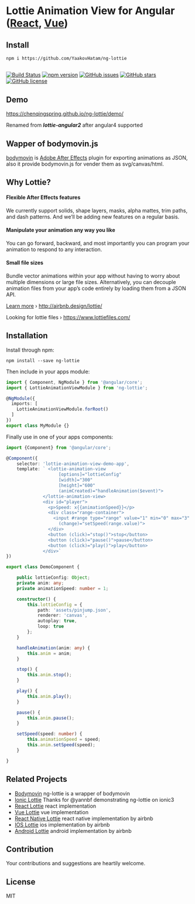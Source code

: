 # Lottie Animation View for Angular ([React](https://github.com/chenqingspring/react-lottie), [Vue](https://github.com/chenqingspring/vue-lottie))
## Install
`npm i https://github.com/YaakovHatam/ng-lottie`

##
[![Build Status](https://travis-ci.org/chenqingspring/ng-lottie.svg?branch=master)](https://travis-ci.org/chenqingspring/ng-lottie)
[![npm version](https://badge.fury.io/js/ng-lottie.svg)](http://badge.fury.io/js/ng-lottie)
[![GitHub issues](https://img.shields.io/github/issues/chenqingspring/ng-lottie.svg)](https://github.com/chenqingspring/ng-lottie/issues)
[![GitHub stars](https://img.shields.io/github/stars/chenqingspring/ng-lottie.svg)](https://github.com/chenqingspring/ng-lottie/stargazers)
[![GitHub license](https://img.shields.io/badge/license-MIT-blue.svg)](https://raw.githubusercontent.com/chenqingspring/ng-lottie/master/LICENSE)

## Demo
https://chenqingspring.github.io/ng-lottie/demo/

Renamed from ***lottie-angular2*** after angular4 supported

## Wapper of bodymovin.js

[bodymovin](https://github.com/bodymovin/bodymovin) is [Adobe After Effects](http://www.adobe.com/products/aftereffects.html) plugin for exporting animations as JSON, also it provide bodymovin.js for vender them as svg/canvas/html.

## Why Lottie?

#### Flexible After Effects features
We currently support solids, shape layers, masks, alpha mattes, trim paths, and dash patterns. And we’ll be adding new features on a regular basis.

#### Manipulate your animation any way you like
You can go forward, backward, and most importantly you can program your animation to respond to any interaction.

#### Small file sizes
Bundle vector animations within your app without having to worry about multiple dimensions or large file sizes. Alternatively, you can decouple animation files from your app’s code entirely by loading them from a JSON API.

[Learn more](http://airbnb.design/introducing-lottie/) › http://airbnb.design/lottie/

Looking for lottie files › https://www.lottiefiles.com/

## Installation

Install through npm:
```
npm install --save ng-lottie
```

Then include in your apps module:

```typescript
import { Component, NgModule } from '@angular/core';
import { LottieAnimationViewModule } from 'ng-lottie';

@NgModule({
  imports: [
    LottieAnimationViewModule.forRoot()
  ]
})
export class MyModule {}
```

Finally use in one of your apps components:
```typescript
import {Component} from '@angular/core';

@Component({
    selector: 'lottie-animation-view-demo-app',
    template: ` <lottie-animation-view
                    [options]="lottieConfig"
                    [width]="300"
                    [height]="600"
                    (animCreated)="handleAnimation($event)">
              </lottie-animation-view>
              <div id="player">
                <p>Speed: x{{animationSpeed}}</p>
                <div class="range-container">
                  <input #range type="range" value="1" min="0" max="3" step="0.5"
                    (change)="setSpeed(range.value)">
                </div>
                <button (click)="stop()">stop</button>
                <button (click)="pause()">pause</button>
                <button (click)="play()">play</button>
              </div>`
})

export class DemoComponent {

    public lottieConfig: Object;
    private anim: any;
    private animationSpeed: number = 1;

    constructor() {
        this.lottieConfig = {
            path: 'assets/pinjump.json',
            renderer: 'canvas',
            autoplay: true,
            loop: true
        };
    }

    handleAnimation(anim: any) {
        this.anim = anim;
    }

    stop() {
        this.anim.stop();
    }

    play() {
        this.anim.play();
    }

    pause() {
        this.anim.pause();
    }

    setSpeed(speed: number) {
        this.animationSpeed = speed;
        this.anim.setSpeed(speed);
    }

}

```

## Related Projects

* [Bodymovin](https://github.com/bodymovin/bodymovin) ng-lottie is a wrapper of bodymovin
* [Ionic Lottie](https://github.com/yannbf/ionic-lottie) Thanks for @yannbf demonstrating ng-lottie on ionic3
* [React Lottie](https://github.com/chenqingspring/react-lottie) react implementation
* [Vue Lottie](https://github.com/chenqingspring/vue-lottie) vue implementation
* [React Native Lottie](https://github.com/airbnb/lottie-react-native) react native implementation by airbnb
* [IOS Lottie](https://github.com/airbnb/lottie-ios) ios implementation by airbnb
* [Android Lottie](https://github.com/airbnb/lottie-android) android implementation by airbnb

## Contribution

Your contributions and suggestions are heartily welcome.

## License

MIT

